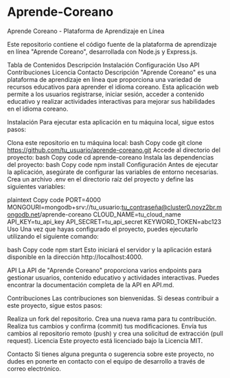 # Aprende-Coreano
Aprende Coreano - Plataforma de Aprendizaje en Línea

Este repositorio contiene el código fuente de la plataforma de aprendizaje en línea "Aprende Coreano", desarrollada con Node.js y Express.js.

Tabla de Contenidos
Descripción
Instalación
Configuración
Uso
API
Contribuciones
Licencia
Contacto
Descripción
"Aprende Coreano" es una plataforma de aprendizaje en línea que proporciona una variedad de recursos educativos para aprender el idioma coreano. Esta aplicación web permite a los usuarios registrarse, iniciar sesión, acceder a contenido educativo y realizar actividades interactivas para mejorar sus habilidades en el idioma coreano.

Instalación
Para ejecutar esta aplicación en tu máquina local, sigue estos pasos:

Clona este repositorio en tu máquina local:
bash
Copy code
git clone https://github.com/tu_usuario/aprende-coreano.git
Accede al directorio del proyecto:
bash
Copy code
cd aprende-coreano
Instala las dependencias del proyecto:
bash
Copy code
npm install
Configuración
Antes de ejecutar la aplicación, asegúrate de configurar las variables de entorno necesarias. Crea un archivo .env en el directorio raíz del proyecto y define las siguientes variables:

plaintext
Copy code
PORT=4000
MONGOURI=mongodb+srv://tu_usuario:tu_contraseña@cluster0.noyz2br.mongodb.net/aprende-coreano
CLOUD_NAME=tu_cloud_name
API_KEY=tu_api_key
API_SECRET=tu_api_secret
KEYWORD_TOKEN=abc123
Uso
Una vez que hayas configurado el proyecto, puedes ejecutarlo utilizando el siguiente comando:

bash
Copy code
npm start
Esto iniciará el servidor y la aplicación estará disponible en la dirección http://localhost:4000.

API
La API de "Aprende Coreano" proporciona varios endpoints para gestionar usuarios, contenido educativo y actividades interactivas. Puedes encontrar la documentación completa de la API en API.md.

Contribuciones
Las contribuciones son bienvenidas. Si deseas contribuir a este proyecto, sigue estos pasos:

Realiza un fork del repositorio.
Crea una nueva rama para tu contribución.
Realiza tus cambios y confirma (commit) tus modificaciones.
Envía tus cambios al repositorio remoto (push) y crea una solicitud de extracción (pull request).
Licencia
Este proyecto está licenciado bajo la Licencia MIT.

Contacto
Si tienes alguna pregunta o sugerencia sobre este proyecto, no dudes en ponerte en contacto con el equipo de desarrollo a través de correo electrónico.
